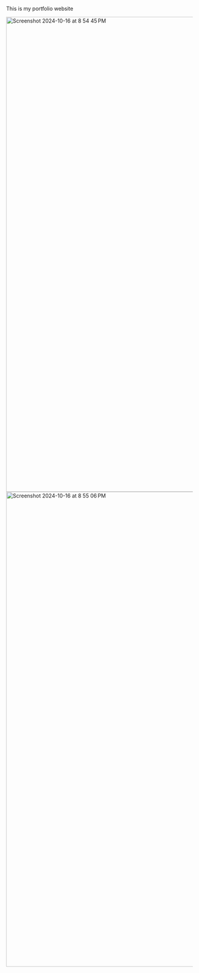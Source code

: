 This is my portfolio website

<img width="1280" alt="Screenshot 2024-10-16 at 8 54 45 PM" src="https://github.com/user-attachments/assets/f9f2a18d-be69-4078-aaae-111eefd192a2">

<img width="1280" alt="Screenshot 2024-10-16 at 8 55 06 PM" src="https://github.com/user-attachments/assets/9552be04-aa76-4c7d-89a0-aee363823ca0">
